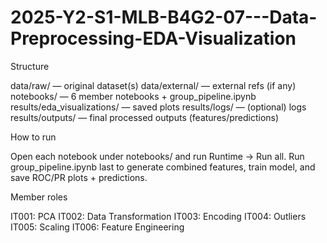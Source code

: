# 2025-Y2-S1-MLB-B4G2-07---Data-Preprocessing-EDA-Visualization

Structure

data/raw/ — original dataset(s)
data/external/ — external refs (if any)
notebooks/ — 6 member notebooks + group_pipeline.ipynb
results/eda_visualizations/ — saved plots
results/logs/ — (optional) logs
results/outputs/ — final processed outputs (features/predictions)

How to run

Open each notebook under notebooks/ and run Runtime → Run all.
Run group_pipeline.ipynb last to generate combined features, train model, and save ROC/PR plots + predictions.

Member roles

IT001: PCA
IT002: Data Transformation
IT003: Encoding
IT004: Outliers
IT005: Scaling
IT006: Feature Engineering

